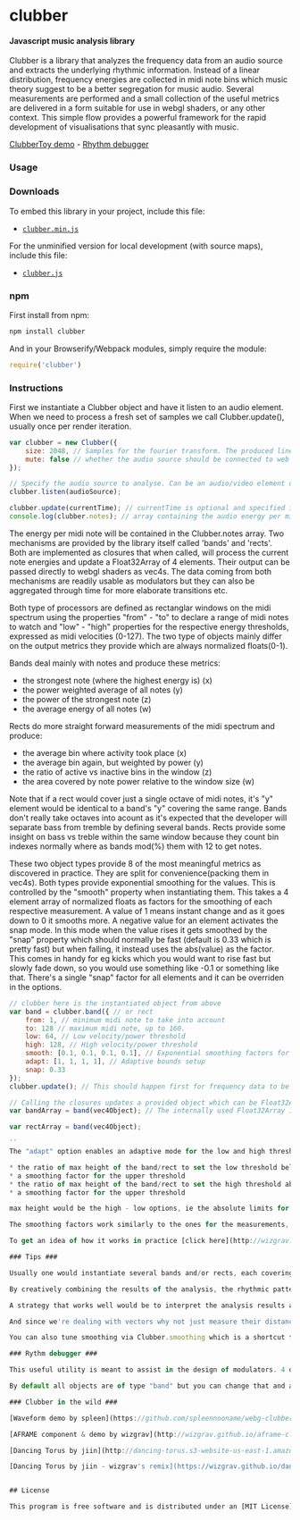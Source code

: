 clubber
========

#### Javascript music analysis library ####
Clubber is a library that analyzes the frequency data from an audio source and extracts the underlying rhythmic information. Instead of a linear distribution, frequency energies are collected in midi note bins which music theory suggest to be a better segregation for music audio. Several measurements are performed and a small collection of the useful metrics are delivered in a form suitable for use in webgl shaders, or any other context. This simple flow provides a powerful framework for the rapid development of visualisations that sync pleasantly with music.

[ClubberToy demo](http://wizgrav.github.io/clubber/) - [Rhythm debugger](http://wizgrav.github.io/clubber/debug)

### Usage ###

### Downloads

To embed this library in your project, include this file:

* [`clubber.min.js`](http://wizgrav.github.io/clubber/dist/clubber.min.js)

For the unminified version for local development (with source maps), include this file:

* [`clubber.js`](http://wizgrav.github.io/clubber/dist/clubber.js)

### npm

First install from npm:

```sh
npm install clubber
```

And in your Browserify/Webpack modules, simply require the module:

```js
require('clubber')
```

### Instructions ###

First we instantiate a Clubber object and have it listen to an audio element. When we need to process a fresh set of samples we call Clubber.update(), usually once per render iteration.

```javascript
var clubber = new Clubber({
    size: 2048, // Samples for the fourier transform. The produced linear frequency bins will be 1/2 that.
    mute: false // whether the audio source should be connected to web audio context destination.
});

// Specify the audio source to analyse. Can be an audio/video element or an instance of AudioNode.
clubber.listen(audioSource); 

clubber.update(currentTime); // currentTime is optional and specified in ms.
console.log(clubber.notes); // array containing the audio energy per midi note.
```

The energy per midi note will be contained in the Clubber.notes array. Two mechanisms are provided by the library itself called 'bands' and 'rects'. Both are implemented as closures that when called, will process the current note energies and update a Float32Array of 4 elements. Their output can be passed directly to webgl shaders as vec4s. The data coming from both mechanisms are readily usable as modulators but they can also be aggregated through time for more elaborate transitions etc. 

Both type of processors are defined as rectanglar windows on the midi spectrum using the properties "from" - "to" to declare a range of midi notes to watch and "low" - "high" properties for the respective energy thresholds, expressed as midi velocities (0-127). The two type of objects mainly differ on the output metrics they provide which are always normalized floats(0-1).

Bands deal mainly with notes and produce these metrics: 

* the strongest note (where the highest energy is) (x)
* the power weighted average of all notes (y)
* the power of the strongest note (z)
* the average energy of all notes (w)

Rects do more straight forward measurements of the midi spectrum and produce: 

* the average bin where activity took place (x)
* the average bin again, but weighted by power (y)
* the ratio of active vs inactive bins in the window (z)
* the area covered by note power relative to the window size (w)

Note that if a rect would cover just a single octave of midi notes, it's "y" element would be identical to a band's "y" covering the same range. Bands don't really take octaves into acount as it's expected that the developer will separate bass from tremble by defining several bands. Rects provide some insight on bass vs treble within the same window because they count bin indexes normally where as bands mod(%) them with 12 to get notes. 

These two object types provide 8 of the most meaningful metrics as discovered in practice. They are split for convenience(packing them in vec4s). Both types provide exponential smoothing for the values. This is controlled by the "smooth" property when instantiating them. This takes a 4 element array of normalized floats as factors for the smoothing of each respective measurement. A value of 1 means instant change and as it goes down to 0 it smooths more. A negative value for an element activates the snap mode. In this mode when the value rises it gets smoothed by the "snap" property which should normally be fast (default is 0.33 which is pretty fast) but when falling, it instead uses the abs(value) as the factor. This comes in handy for eg kicks which you would want to rise fast but slowly fade down, so you would use something like -0.1 or something like that. There's a single "snap" factor for all elements and it can be overriden in the options.

```javascript
// clubber here is the instantiated object from above
var band = clubber.band({ // or rect
    from: 1, // minimum midi note to take into account
    to: 128 // maximum midi note, up to 160.
    low: 64, // Low velocity/power threshold
    high: 128, // High velocity/power threshold
    smooth: [0.1, 0.1, 0.1, 0.1], // Exponential smoothing factors for each of the four returned values
    adapt: [1, 1, 1, 1], // Adaptive bounds setup
    snap: 0.33
});
clubber.update(); // This should happen first for frequency data to be current for all bands

// Calling the closures updates a provided object which can be Float32Array|Array|Three.Vector4|undefined
var bandArray = band(vec4Object); // The internally used Float32Array is also returned for convenience

var rectArray = band(vec4Object);

``
The "adapt" option enables an adaptive mode for the low and high thresholds. In this mode the "low" and "high" options become the absolute limits for the thresholds but the actual range adjust within these following the average energy of the band/rect. The option is defined as an array of normalized floats with the 4 following elements:

* the ratio of max height of the band/rect to set the low threshold below the average energy
* a smoothing factor for the upper threshold
* the ratio of max height of the band/rect to set the high threshold above the average energy
* a smoothing factor for the upper threshold

max height would be the high - low options, ie the absolute limits for the thresholds.

The smoothing factors work similarly to the ones for the measurements, including the snap mode.

To get an idea of how it works in practice [click here](http://wizgrav.github.io/clubber/debug/?a1=0.33,0.1,0.33,0.1) and select the spectrum debug mode(click the debug button twice). The green band will be adaptive. Check the rhythm debugger section for details on how to configure and use the utility.

### Tips ###

Usually one would instantiate several bands and/or rects, each covering a different range of midi notes, low mid high etc, calling them every render iteration and passing the returned arrays/vec4s as uniforms to modulate webgl shaders. Other uses are equally easy, just pick and use elements from the arrays as needed. 

By creatively combining the results of the analysis, the rhythmic patterns in the sound will emerge in the graphics as well. Simple combinations could be finding the min/max between adjacent band notes/energies or multiply them.

A strategy that works well would be to interpret the analysis results as vectors and operate on these. For instance map a bands strongest note on the x axis, the average note on the Y axis and calculate the length of the vector. You can go further and combine notes with powers and elements from different bands/rects. 

And since we're dealing with vectors why not just measure their distances or even dot them and see what comes out(Good stuff :) These combinations are all plausible, you can check some of them in the glsl demos that come with the source. You can also experiment on your own and design your modulators in the [very helpful rhythm debugger](http://wizgrav.github.io/clubber/debug).

You can also tune smoothing via Clubber.smoothing which is a shortcut for the internal analyser's smoothingTimeConstant(the web audio default is 0.8 but mind that it is quite sensitive).

### Rythm debugger ###

This useful utility is meant to assist in the design of modulators. 4 objects are provided by default and accessed in a shader via the iMusic[0-3] uniforms. The 3 text input fields allow writing glsl oneliners to play with the measurements and inspect the resulting modulations in the form of RGB shapes. The debug button cycles through two extra views, one with all the measurements from the 4 objects and also a midi spectrogram where you can see the bounds for each band/rect(useful for live inspection of the adapt option).

By default all objects are of type "band" but you can change that and all other parameters by passing query arguments to the debugger url. Arguments should be in the form of a single letter and a number 0-3 to indicate iMusic[0-3] respectively. So for example ?t0=rect would override the type of iMusic[0] and turn it into a rect instead. ?r0=1,24,32,96 would change the bounds (from, to, low, high). ?s0=0.2,0.1,0.2,0.2 would override the smooth option array. ?a0=0.33,0.1,1,1 would override the adapt option array. 

### Clubber in the wild ###

[Waveform demo by spleen](https://github.com/spleennooname/webg-clubber-demo) 

[AFRAME component & demo by wizgrav](http://wizgrav.github.io/aframe-clubber/demo/)

[Dancing Torus by jiin](http://dancing-torus.s3-website-us-east-1.amazonaws.com/)

[Dancing Torus by jiin - wizgrav's remix](https://wizgrav.github.io/dancing-torus)


## License

This program is free software and is distributed under an [MIT License](LICENSE).
